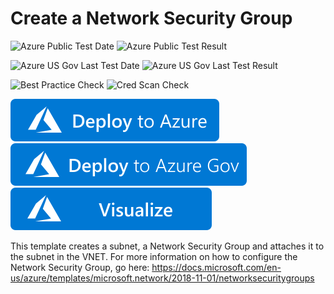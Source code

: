 # Create a Network Security Group

![Azure Public Test Date](https://azurequickstartsservice.blob.core.windows.net/badges/101-security-group-create/PublicLastTestDate.svg)
![Azure Public Test Result](https://azurequickstartsservice.blob.core.windows.net/badges/101-security-group-create/PublicDeployment.svg)

![Azure US Gov Last Test Date](https://azurequickstartsservice.blob.core.windows.net/badges/101-security-group-create/FairfaxLastTestDate.svg)
![Azure US Gov Last Test Result](https://azurequickstartsservice.blob.core.windows.net/badges/101-security-group-create/FairfaxDeployment.svg)

![Best Practice Check](https://azurequickstartsservice.blob.core.windows.net/badges/101-security-group-create/BestPracticeResult.svg)
![Cred Scan Check](https://azurequickstartsservice.blob.core.windows.net/badges/101-security-group-create/CredScanResult.svg)

[![Deploy To Azure](https://raw.githubusercontent.com/Azure/azure-quickstart-templates/master/1-CONTRIBUTION-GUIDE/images/deploytoazure.svg?sanitize=true)](https://portal.azure.com/#create/Microsoft.Template/uri/https%3A%2F%2Fraw.githubusercontent.com%2FAzure%2Fazure-quickstart-templates%2Fmaster%2F101-security-group-create%2Fazuredeploy.json)  
[![Deploy To Azure US Gov](https://raw.githubusercontent.com/Azure/azure-quickstart-templates/master/1-CONTRIBUTION-GUIDE/images/deploytoazuregov.svg?sanitize=true)](https://portal.azure.us/#create/Microsoft.Template/uri/https%3A%2F%2Fraw.githubusercontent.com%2FAzure%2Fazure-quickstart-templates%2Fmaster%2F101-security-group-create%2Fazuredeploy.json)  
[![Visualize](https://raw.githubusercontent.com/Azure/azure-quickstart-templates/master/1-CONTRIBUTION-GUIDE/images/visualizebutton.svg?sanitize=true)](http://armviz.io/#/?load=https%3A%2F%2Fraw.githubusercontent.com%2FAzure%2Fazure-quickstart-templates%2Fmaster%2F101-security-group-create%2Fazuredeploy.json)

This template creates a subnet, a Network Security Group and attaches it to the subnet in the VNET. For more information on how to configure the Network Security Group, go here: https://docs.microsoft.com/en-us/azure/templates/microsoft.network/2018-11-01/networksecuritygroups


